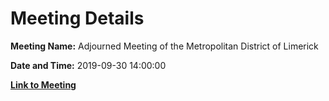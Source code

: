 # Meeting Details

**Meeting Name:** Adjourned Meeting of the Metropolitan District of Limerick

**Date and Time:** 2019-09-30 14:00:00

**[Link to Meeting](https://www.limerick.ie/council/whats-on/adjourned-meeting-metropolitan-district-limerick-0)**

